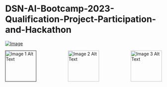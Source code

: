 # DSN-AI-Bootcamp-2023-Qualification-Project-Participation-and-Hackathon

[![Image](https://github.com/DataScienceNigeria/DSN-AI-Bootcamp-2023-Qualification-Project-Participation-and-Hackathon/blob/main/images/MicrosoftTeams-image%20(15).png?raw=true)]()

<!-- Images arranged horizontally -->
<div style="display: flex; justify-content: space-between;">
  <a href=""><img src="https://github.com/DataScienceNigeria/DSN-AI-Bootcamp-2023-Qualification-Project-Participation-and-Hackathon/blob/main/images/185755203-17945fd1-6b64-46f2-8377-1011dcb1a444.png?raw=true" alt="Image 1 Alt Text" style="width: 100px;"></a>
  <a href="link_to_image2"><img src="https://github.com/DataScienceNigeria/DSN-AI-Bootcamp-2023-Qualification-Project-Participation-and-Hackathon/blob/main/images/185755203-17945fd1-6b64-46f2-8377-1011dcb1a444.png?raw=true" alt="Image 2 Alt Text" style="width: 100px;"></a>
  <a href="link_to_image3"><img src="https://github.com/DataScienceNigeria/DSN-AI-Bootcamp-2023-Qualification-Project-Participation-and-Hackathon/blob/main/images/185755203-17945fd1-6b64-46f2-8377-1011dcb1a444.png?raw=true" alt="Image 3 Alt Text" style="width: 100px;"></a>
</div>



